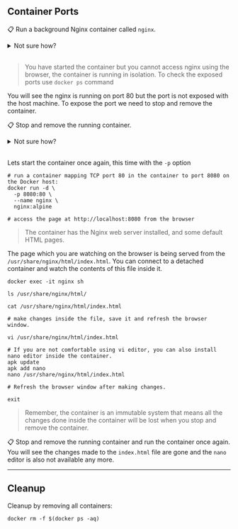 ## Container Ports

📋 Run a background Nginx container called `nginx`.

<details>
  <summary>Not sure how?</summary>

```
# alpine is the smallest variant but any will do:
docker run -d --name nginx nginx:alpine
```

</details><br/>

> You have started the container but you cannot access nginx using the browser, the container is running in isolation. To check the exposed ports use `docker ps` command

You will see the nginx is running on port 80 but the port is not exposed with the host machine. To expose the port we need to stop and remove the container.

📋 Stop and remove the running container.

<details>
  <summary>Not sure how?</summary>

```
# stop and remove the running `nginx` container
docker stop nginx
docker rm nginx
```
</details><br/>

Lets start the container once again, this time with the `-p` option
```
# run a container mapping TCP port 80 in the container to port 8080 on the Docker host:
docker run -d \
  -p 8080:80 \
  --name nginx \
  nginx:alpine

# access the page at http://localhost:8080 from the browser  
```

> The container has the Nginx web server installed, and some default HTML pages.

The page which you are watching on the browser is being served from the `/usr/share/nginx/html/index.html`. You can connect to a detached container and watch the contents of this file inside it.

```
docker exec -it nginx sh

ls /usr/share/nginx/html/

cat /usr/share/nginx/html/index.html

# make changes inside the file, save it and refresh the browser window.

vi /usr/share/nginx/html/index.html

# If you are not comfortable using vi editor, you can also install nano editor inside the container. 
apk update
apk add nano
nano /usr/share/nginx/html/index.html

# Refresh the browser window after making changes.

exit
```
> Remember, the container is an immutable system that means all the changes done inside the container will be lost when you stop and remove the container.

📋 Stop and remove the running container and run the container once again. You will see the changes made to the `index.html` file are gone and the `nano` editor is also not available any more.

___
## Cleanup

Cleanup by removing all containers:

```
docker rm -f $(docker ps -aq)
```